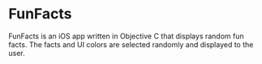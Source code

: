 # FunFacts
FunFacts is an iOS app written in Objective C that displays random fun facts.
The facts and UI colors are selected randomly and displayed to the user.


